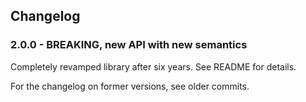 ## Changelog

### 2.0.0 - BREAKING, new API with new semantics

Completely revamped library after six years.
See README for details.

For the changelog on former versions, see older commits.
